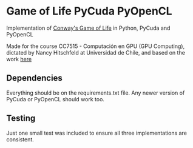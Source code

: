 # Game of Life PyCuda PyOpenCL

Implementation of [Conway's Game of Life](https://en.wikipedia.org/wiki/Conway%27s_Game_of_Life) in Python, PyCuda and PyOpenCL

Made for the course CC7515 - Computación en GPU (GPU Computing), dictated by Nancy Hitschfeld at Universidad de Chile, and based on the work [here](http://www.marekfiser.com/Projects/Conways-Game-of-Life-on-GPU-using-CUDA)

## Dependencies

Everything should be on the requirements.txt file. Any newer version of PyCuda or PyOpenCL should work too.

## Testing 

Just one small test was included to ensure all three implementations are consistent.
